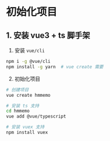 # 初始化项目

## 1. 安装 vue3 + ts 脚手架

1. 安装 `vue/cli`

```bash
npm i -g @vue/cli
npm install -g yarn  # vue create 需要
```

2. 初始化项目

```bash
# 创建项目
vue create hmmemo

# 安装 ts 支持
cd hmmemo
vue add @vue/typescript

# 安装 vuex 支持
npm install vuex

```
